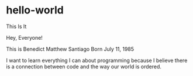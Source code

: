 # hello-world
This Is It

Hey, Everyone!

This is Benedict Matthew Santiago
Born July 11, 1985

I want to learn everything I can about programming because I believe there is a connection between code and the way our world is ordered.
